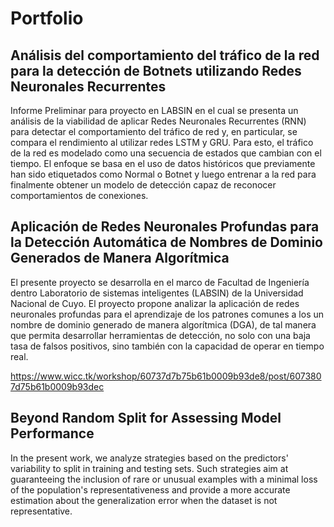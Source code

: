 # Portfolio

## Análisis del comportamiento del tráfico de la red para la detección de Botnets utilizando Redes Neuronales Recurrentes

Informe Preliminar para proyecto en LABSIN en el cual se presenta un análisis de la viabilidad de aplicar Redes Neuronales Recurrentes (RNN) para detectar el comportamiento del tráfico de red y, en particular, se compara el rendimiento al utilizar redes LSTM y GRU. Para esto, el tráfico de la red es modelado como una secuencia de estados que cambian con el tiempo. El enfoque se basa en el uso de datos históricos que previamente han sido etiquetados como Normal o Botnet y luego entrenar a la red para finalmente obtener un modelo de detección capaz de reconocer comportamientos de conexiones.

## Aplicación de Redes Neuronales Profundas para la Detección Automática de Nombres de Dominio Generados de Manera Algorítmica

El presente proyecto se desarrolla en el marco de Facultad de Ingeniería dentro Laboratorio de sistemas inteligentes (LABSIN) de la Universidad Nacional de Cuyo. El proyecto propone analizar la aplicación de redes neuronales profundas para el aprendizaje de los patrones comunes a los un nombre de dominio generado de manera algorítmica (DGA), de tal manera que permita desarrollar herramientas de detección, no solo con una baja tasa de falsos positivos, sino también con la capacidad de operar en tiempo real.

https://www.wicc.tk/workshop/60737d7b75b61b0009b93de8/post/6073807d75b61b0009b93dec

## Beyond Random Split for Assessing Model Performance

In the present work, we analyze strategies based on the predictors' variability to split in training and testing sets. Such strategies aim at guaranteeing the inclusion of rare or unusual examples with a minimal loss of the population's representativeness and provide a more accurate estimation about the generalization error when the dataset is not representative.




